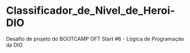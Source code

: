 # Classificador_de_Nivel_de_Heroi-DIO
Desafio de projeto do BOOTCAMP GFT Start #6 - Lógica de Programação da DIO

